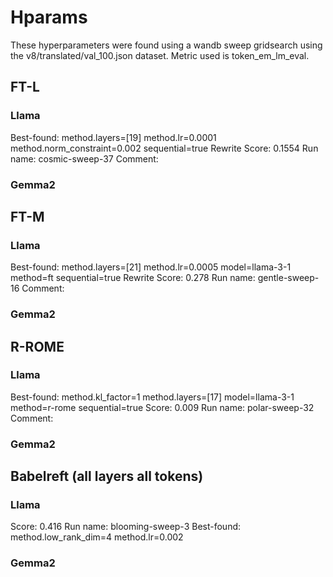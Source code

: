 # Hparams

These hyperparameters were found using a wandb sweep gridsearch using the v8/translated/val_100.json dataset. Metric used is token_em_lm_eval.

## FT-L

### Llama
Best-found: method.layers=[19] method.lr=0.0001 method.norm_constraint=0.002 sequential=true
Rewrite Score: 0.1554
Run name: cosmic-sweep-37
Comment: 

### Gemma2 


## FT-M

### Llama
Best-found: method.layers=[21] method.lr=0.0005 model=llama-3-1 method=ft sequential=true
Rewrite Score: 0.278
Run name: gentle-sweep-16
Comment: 


### Gemma2 


## R-ROME

### Llama

Best-found: method.kl_factor=1 method.layers=[17] model=llama-3-1 method=r-rome sequential=true
Score: 0.009
Run name: polar-sweep-32
Comment: 

### Gemma2 

## Babelreft (all layers all tokens)

### Llama 
Score: 0.416
Run name: blooming-sweep-3
Best-found: method.low_rank_dim=4 method.lr=0.002 

### Gemma2

